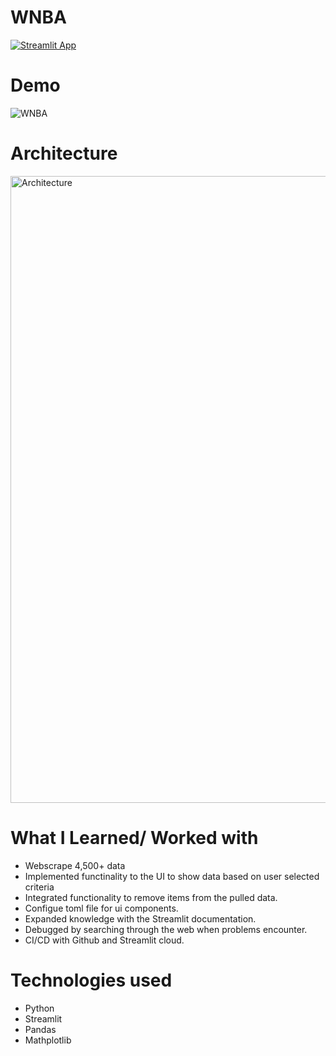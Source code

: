 # WNBA
[![Streamlit App](https://static.streamlit.io/badges/streamlit_badge_black_white.svg)](https://wnbastat.streamlit.app/)

# Demo
![WNBA](https://user-images.githubusercontent.com/62731591/206565459-23f9c58a-29ff-4cb3-ba9f-0bc62416ce17.gif)

# Architecture
<img width="1003" alt="Architecture" src="https://user-images.githubusercontent.com/62731591/206553023-b59d14b8-7956-4130-9075-72e327028467.png">

# What I Learned/ Worked with

* Webscrape 4,500+ data
* Implemented functinality to the UI to show data based on user selected criteria
* Integrated functionality to remove items from the pulled data.
* Configue toml file for ui components.
* Expanded knowledge with the Streamlit documentation.
* Debugged by searching through the web when problems encounter. 
* CI/CD with Github and Streamlit cloud.

# Technologies used

* Python
* Streamlit
* Pandas
* Mathplotlib
